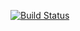 [![Build Status](https://travis-ci.org/snario/.dotfiles.svg?branch=master)](https://travis-ci.org/snario/.dotfiles)
